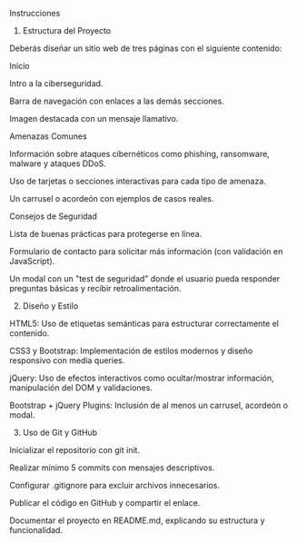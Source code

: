 Instrucciones

1. Estructura del Proyecto

Deberás diseñar un sitio web de tres páginas con el siguiente contenido:

Inicio

Intro a la ciberseguridad.

Barra de navegación con enlaces a las demás secciones.

Imagen destacada con un mensaje llamativo.

Amenazas Comunes

Información sobre ataques cibernéticos como phishing, ransomware, malware y ataques DDoS.

Uso de tarjetas o secciones interactivas para cada tipo de amenaza.

Un carrusel o acordeón con ejemplos de casos reales.

Consejos de Seguridad

Lista de buenas prácticas para protegerse en línea.

Formulario de contacto para solicitar más información (con validación en JavaScript).

Un modal con un "test de seguridad" donde el usuario pueda responder preguntas básicas y recibir retroalimentación.

2. Diseño y Estilo

HTML5: Uso de etiquetas semánticas para estructurar correctamente el contenido.

CSS3 y Bootstrap: Implementación de estilos modernos y diseño responsivo con media queries.

jQuery: Uso de efectos interactivos como ocultar/mostrar información, manipulación del DOM y validaciones.

Bootstrap + jQuery Plugins: Inclusión de al menos un carrusel, acordeón o modal.

3. Uso de Git y GitHub

Inicializar el repositorio con git init.

Realizar mínimo 5 commits con mensajes descriptivos.

Configurar .gitignore para excluir archivos innecesarios.

Publicar el código en GitHub y compartir el enlace.

Documentar el proyecto en README.md, explicando su estructura y funcionalidad.